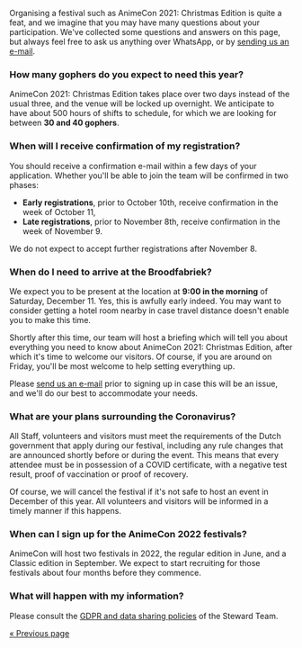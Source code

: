 Organising a festival such as AnimeCon 2021: Christmas Edition is quite a feat, and we imagine that
you may have many questions about your participation. We've collected some questions and answers
on this page, but always feel free to ask us anything over WhatsApp, or by
[sending us an e-mail](mailto:gopherplanning@animecon.nl).

### How many gophers do you expect to need this year?
AnimeCon 2021: Christmas Edition takes place over two days instead of the usual three, and the venue
will be locked up overnight. We anticipate to have about 500 hours of shifts to schedule, for which
we are looking for between **30 and 40 gophers**.

### When will I receive confirmation of my registration?
You should receive a confirmation e-mail within a few days of your application. Whether you'll be
able to join the team will be confirmed in two phases:

  * **Early registrations**, prior to October 10th, receive confirmation in the week of October 11,
  * **Late registrations**, prior to November 8th, receive confirmation in the week of November 9.

We do not expect to accept further registrations after November 8.

### When do I need to arrive at the Broodfabriek?
We expect you to be present at the location at **9:00 in the morning** of Saturday, December 11.
Yes, this is awfully early indeed. You may want to consider getting a hotel room nearby in case
travel distance doesn't enable you to make this time.

Shortly after this time, our team will host a briefing which will tell you about everything you need
to know about AnimeCon 2021: Christmas Edition, after which it's time to welcome our visitors. Of
course, if you are around on Friday, you'll be most welcome to help setting everything up.

Please [send us an e-mail](mailto:gopherplanning@animecon.nl) prior to signing up in case this will
be an issue, and we'll do our best to accommodate your needs.

### What are your plans surrounding the Coronavirus?
All Staff, volunteers and visitors must meet the requirements of the Dutch government that apply
during our festival, including any rule changes that are announced shortly before or during the
event. This means that every attendee must be in possession of a COVID certificate, with a negative
test result, proof of vaccination or proof of recovery.

Of course, we will cancel the festival if it's not safe to host an event in December of this year.
All volunteers and visitors will be informed in a timely manner if this happens.

### When can I sign up for the AnimeCon 2022 festivals?
AnimeCon will host two festivals in 2022, the regular edition in June, and a Classic edition in
September. We expect to start recruiting for those festivals about four months before they commence.

### What will happen with my information?
Please consult the [GDPR and data sharing policies](gdpr.html) of the Steward Team.

[« Previous page](/registration/2021-christmas/)
